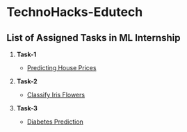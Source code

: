# TechnoHacks-Edutech

## List of Assigned Tasks in ML Internship

1. **Task-1**
    - [Predicting House Prices](https://github.com/karthikeyan-2005/TechnoHacks-Edutech/blob/main/TechnoHacks%20Edutech%20Official/Task%201%20-%20Predicting%20House%20Prices/Predicting%20House%20Prices%20.ipynb)

2. **Task-2**
    - [Classify Iris Flowers](https://github.com/karthikeyan-2005/TechnoHacks-Edutech/blob/main/TechnoHacks%20Edutech%20Official/Task%202%20-%20Classify%20Iris%20Flowers/Classify%20Iris%20Flowers.ipynb)
  
3. **Task-3**
    - [Diabetes  Prediction](https://github.com/karthikeyan-2005/TechnoHacks-Edutech/blob/main/TechnoHacks%20Edutech%20Official/Task%203%20-%20Diabetes%20Prediction/Diabetes%20Prediction.ipynb)
